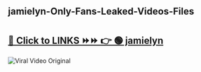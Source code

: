 
 ## jamielyn-Only-Fans-Leaked-Videos-Files

# <h2><a href="https://mediaupload.pro?jamielyn">🔗 Click to LINKS ⏩⏩ 👉 🟢 jamielyn </a></h2>

<a href="https://mediaupload.pro?jamielyn" rel="nofollow" data-target="animated-image.originalLink"><img src="https://i.ibb.co.com/xMMVF88/686577567.gif" alt="Viral Video Original" style="max-width: 100%; display: inline-block;" data-target="animated-image.originalImage"></a>